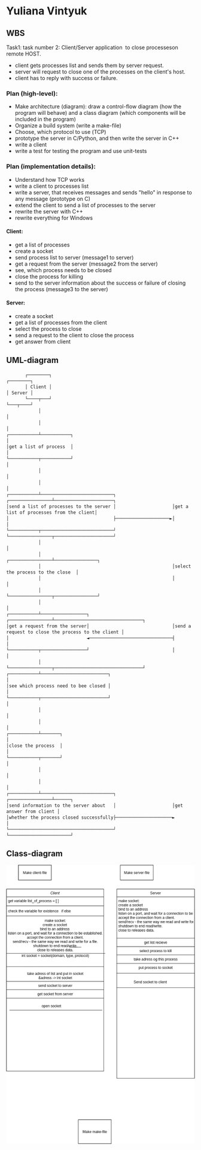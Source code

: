 # Yuliana Vintyuk

## WBS
Task1: task number 2:
Client/Server application ​ to close processes​ on remote HOST.
* client gets processes list and sends them by server request.
* server will request to close one of the processes on the client's host.
* client has to reply with success or failure.

### Plan (high-level):
* Make architecture (diagram): draw a control-flow diagram (how the program will behave) and a class diagram (which components will be included in the program)
* Organize a build system (write a make-file)
* Choose, which protocol to usе (TCP)
* prototype the server in C/Python, and then write the server in C++
* write a client
* write a test for testing the program and use unit-tests

### Plan (implementation details):
* Understand how TCP works
* write a client to processes list
* write a server, that receives messages and sends "hello" in response to any message (prototype on C)
* extend the client to send a list of processes to the server
* rewrite the server with C++
* rewrite everything for Windows

#### Client:
* get a list of processes
* create a socket
* send process list to server (message1 to server)
* get a request from the server (message2 from the server)
* see, which process needs to be closed
* close the process for killing
* send to the server information about the success or failure of closing the process (message3 to the server)

#### Server:
* create a socket
* get a list of processes from the client
* select the process to close
* send a request to the client to close the process
* get answer from client

## UML-diagram
```
       ┌────────┐                                                          ┌────────┐
       │ Client │                                                          │ Server │
       └────┬───┘                                                          └───┬────┘
            │                                                                  │
            │                                                                  │
┌───────────┴───────────┐                                                      │
│get a list of process  │                                                      │
└───────────┬───────────┘                                                      │
            │                                                                  │
            │                                                                  │
┌───────────┴───────────────────────────┐                     ┌────────────────┴──────────────────────┐
│send a list of processes to the server │                     │get a list of processes from the client│
│                                       ├────────────────────►│                                       │
└───────────┬───────────────────────────┘                     └────────────────┬──────────────────────┘
            │                                                                  │
            │                                                 ┌────────────────┴────────────────┐
            │                                                 │select the process to the close  │
            │                                                 │                                 │
            │                                                 └────────────────┬────────────────┘
            │                                                                  │
┌───────────┴─────────────────┐                               ┌────────────────┴─────────────────────────────────┐
│get a request from the server│                               │send a request to close the process to the client │
│                             ◄───────────────────────────────┤                                                  │
└───────────┬─────────────────┘                               │                                                  │
            │                                                 └────────────────┬─────────────────────────────────┘
┌───────────┴─────────────────────────┐                                        │
│see which process need to bee closed │                                        │
└───────────┬─────────────────────────┘                                        │
            │                                                                  │
            │                                                                  │
┌───────────┴───────┐                                                          │
│close the process  │                                                          │
└───────────┬───────┘                                                          │
            │                                                                  │
            │                                                                  │
┌───────────┴───────────────────────────┐                     ┌────────────────┴──────┐
│send information to the server about   │                     │get answer from client │
│whether the process closed successfully├─────────────────────►                       │
└───────────────────────────────────────┘                     └───────────────────────┘
```
## Class-diagram
![class-diagram](./class-diagram.png)
